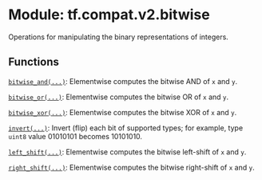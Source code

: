 <div itemscope itemtype="http://developers.google.com/ReferenceObject">
<meta itemprop="name" content="tf.compat.v2.bitwise" />
<meta itemprop="path" content="Stable" />
</div>

# Module: tf.compat.v2.bitwise

Operations for manipulating the binary representations of integers.

<!-- Placeholder for "Used in" -->


## Functions

[`bitwise_and(...)`](../../../tf/bitwise/bitwise_and.md): Elementwise computes the bitwise AND of `x` and `y`.

[`bitwise_or(...)`](../../../tf/bitwise/bitwise_or.md): Elementwise computes the bitwise OR of `x` and `y`.

[`bitwise_xor(...)`](../../../tf/bitwise/bitwise_xor.md): Elementwise computes the bitwise XOR of `x` and `y`.

[`invert(...)`](../../../tf/bitwise/invert.md): Invert (flip) each bit of supported types; for example, type `uint8` value 01010101 becomes 10101010.

[`left_shift(...)`](../../../tf/bitwise/left_shift.md): Elementwise computes the bitwise left-shift of `x` and `y`.

[`right_shift(...)`](../../../tf/bitwise/right_shift.md): Elementwise computes the bitwise right-shift of `x` and `y`.

